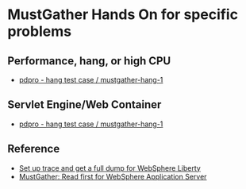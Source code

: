 # MustGather Hands On for specific problems

## Performance, hang, or high CPU
- [pdpro - hang test case / mustgather-hang-1](https://github.com/pdprof/crash-heapdump/tree/master/pdpro-docker/mustgather-hang-1)

## Servlet Engine/Web Container
- [pdpro - hang test case / mustgather-hang-1](https://github.com/pdprof/crash-heapdump/tree/master/pdpro-docker/mustgather-hang-1)

## Reference
- [Set up trace and get a full dump for WebSphere Liberty](https://www.ibm.com/support/pages/node/476701)
- [MustGather: Read first for WebSphere Application Server](https://www.ibm.com/support/pages/node/332573)
